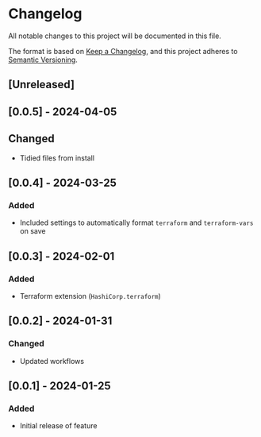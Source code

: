 <!-- markdownlint-disable MD003 MD024 -->
# Changelog

All notable changes to this project will be documented in this file.

The format is based on [Keep a Changelog](https://keepachangelog.com/en/1.0.0/),
and this project adheres to [Semantic Versioning](https://semver.org/spec/v2.0.0.html).

## [Unreleased]

## [0.0.5] - 2024-04-05

## Changed

- Tidied files from install

## [0.0.4] - 2024-03-25

### Added

- Included settings to automatically format `terraform` and `terraform-vars` on save

## [0.0.3] - 2024-02-01

### Added

- Terraform extension (`HashiCorp.terraform`)

## [0.0.2] - 2024-01-31

### Changed

- Updated workflows

## [0.0.1] - 2024-01-25

### Added

- Initial release of feature
